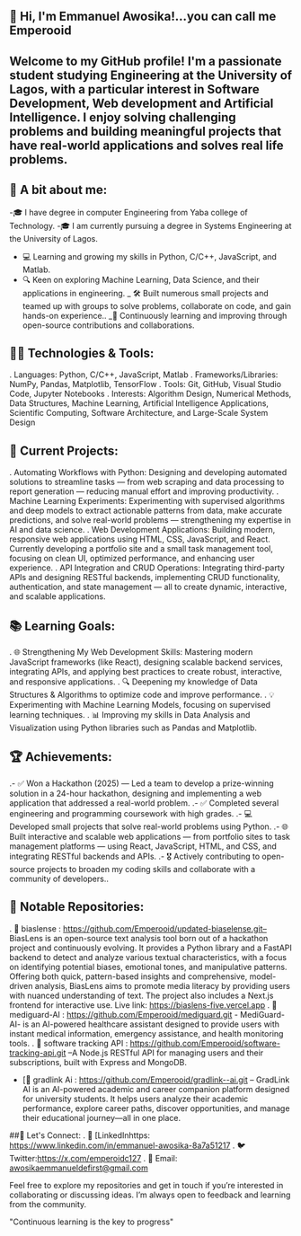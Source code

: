 ## 👋 Hi, I'm Emmanuel Awosika!...you can call me Emperooid  

## Welcome to my GitHub profile! I'm a passionate student studying Engineering at the University of Lagos, with a particular interest in Software Development, Web development and Artificial Intelligence. I enjoy solving challenging problems and building meaningful projects that have real-world applications and solves real life problems.


## 🌟 A bit about me:
-🎓 I have degree in computer Engineering from Yaba college of Technology.
-🎓 I am currently pursuing a degree in Systems Engineering at the University of Lagos.
- 💻 Learning and growing my skills in Python, C/C++, JavaScript, and Matlab.
- 🔍 Keen on exploring Machine Learning, Data Science, and their applications in engineering.
_ 🛠️ Built numerous small projects and teamed up with groups to solve problems, collaborate on code, and gain hands-on experience..
_🌱 Continuously learning and improving through open-source contributions and collaborations.


## 🧑‍💻 Technologies & Tools:
. Languages: Python, C/C++, JavaScript, Matlab
. Frameworks/Libraries: NumPy, Pandas, Matplotlib, TensorFlow
. Tools: Git, GitHub, Visual Studio Code, Jupyter Notebooks
. Interests: Algorithm Design, Numerical Methods, Data Structures, Machine Learning, Artificial Intelligence Applications, Scientific Computing, Software Architecture, and Large-Scale System Design


## 🚀 Current Projects:
. Automating Workflows with Python: Designing and developing automated solutions to streamline tasks — from web scraping and data processing to report generation — reducing manual effort and improving productivity.
. Machine Learning Experiments: Experimenting with supervised algorithms and deep models to extract actionable patterns from data, make accurate predictions, and solve real-world problems — strengthening my expertise in AI and data science.
. Web Development Applications: Building modern, responsive web applications using HTML, CSS, JavaScript, and React. Currently developing a portfolio site and a small task management tool, focusing on clean UI, optimized performance, and enhancing user experience.
. API Integration and CRUD Operations: Integrating third-party APIs and designing RESTful backends, implementing CRUD functionality, authentication, and state management — all to create dynamic, interactive, and scalable applications.


## 📚 Learning Goals:
. 🌐 Strengthening My Web Development Skills: Mastering modern JavaScript frameworks (like React), designing scalable backend services,  integrating APIs, and applying  best practices to create robust, interactive, and responsive applications.
. 🔍 Deepening my knowledge of Data Structures & Algorithms to optimize code and improve performance.
. 💡 Experimenting with Machine Learning Models, focusing on supervised learning techniques.
. 📊 Improving my skills in Data Analysis and Visualization using Python libraries such as Pandas and Matplotlib.


## 🏆 Achievements:
.- ✅ Won a Hackathon (2025) — Led a team to develop a prize-winning solution in a 24-hour hackathon, designing and implementing a web application that addressed a real-world problem.
.- ✅ Completed several engineering and programming coursework with high grades.
.- 💻 Developed small projects that solve real-world problems using Python.
.- 🌐 Built interactive and scalable web applications — from portfolio sites to task management platforms — using React, JavaScript, HTML, and CSS, and integrating RESTful backends and APIs.
.- 🎖 Actively contributing to open-source projects to broaden my coding skills and collaborate with a community of developers..


## 📂 Notable Repositories:
. 📁 biaslense : https://github.com/Emperooid/updated-biaselense.git– BiasLens is an open-source text analysis tool born out of a hackathon project and continuously evolving. It provides a Python library and a FastAPI backend to detect and analyze various textual characteristics, with a focus on identifying potential biases, emotional tones, and manipulative patterns. Offering both quick, pattern-based insights and comprehensive, model-driven analysis, BiasLens aims to promote media literacy by providing users with nuanced understanding of text. The project also includes a Next.js frontend for interactive use. Live link: https://biaslens-five.vercel.app 
. 📁 mediguard-AI : https://github.com/Emperooid/mediguard.git - MediGuard-AI- is an AI-powered healthcare assistant designed to provide users with instant medical information, emergency assistance, and health monitoring tools.
. 📁 software tracking API : https://github.com/Emperooid/software-tracking-api.git –A Node.js RESTful API for managing users and their subscriptions, built with Express and MongoDB.
- [📁 gradlink Ai : https://github.com/Emperooid/gradlink--ai.git – GradLink AI is an AI-powered academic and career companion platform designed for university students. It helps users analyze their academic performance, explore career paths, discover opportunities, and manage their educational journey—all in one place.

  
##💬 Let's Connect:
. 💼 [LinkedInhttps: https://www.linkedin.com/in/emmanuel-awosika-8a7a51217
. 🐦 Twitter:https://x.com/emperoidc127
. 📧 Email: awosikaemmanueldefirst@gmail.com

Feel free to explore my repositories and get in touch if you’re interested in collaborating or discussing ideas. I’m always open to feedback and learning from the community.

"Continuous learning is the key to progress"
